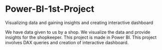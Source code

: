 # Power-BI-1st-Project
Visualizing data and gaining insights and creating interactive dashboard

We have data given to us by a shop. We visualize the data and provide insights for the shopkeeper.
This project is made in Power BI.
This project involves DAX queries and creation of interactive dashboard.
